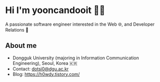 # Hi I'm yooncandooit 👋🐒
A passionate software engineer interested in the Web 🌐, and Developer Relations 🌴
## About me
- Dongguk University (majoring in Information Communication Engineering), Seoul, Korea 🇰🇷
- Contact: dotsi0@dgu.ac.kr
- Blog: https://h0wdy.tistory.com/

